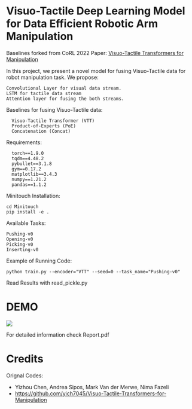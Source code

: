 

# Visuo-Tactile Deep Learning Model for Data Efficient Robotic Arm Manipulation

Baselines forked from CoRL 2022 Paper: [Visuo-Tactile Transformers for Manipulation](https://arxiv.org/abs/2210.00121) <br />

In this project, we present a novel model for fusing Visuo-Tactile data for robot manipulation task. We propose: <br />
```
Convolutional Layer for visual data stream.
LSTM for tactile data stream
Attention layer for fusing the both streams.
```


Baselines for fusing Visuo-Tactile data:<br />
```
  Visuo-Tactile Transformer (VTT)
  Product-of-Experts (PoE)
  Concatenation (Concat)
  ```
  Requirements:<br />
```
  torch==1.9.0
  tqdm==4.48.2
  pybullet==3.1.8
  gym==0.17.2
  matplotlib==3.4.3
  numpy==1.21.2
  pandas==1.1.2
  ```
  Minitouch Installation:
  ```
  cd Minitouch
  pip install -e .
  ```
  Available Tasks:
  ```
  Pushing-v0
  Opening-v0
  Picking-v0
  Inserting-v0
  ```
  
  Example of Running Code:
  ```
  python train.py --encoder="VTT" --seed=0 --task_name="Pushing-v0"
 ```

Read Results with read_pickle.py<br />

# DEMO <br />

![]([https://github.com/Your_Repository_Name/Your_GIF_Name.gif](https://github.com/Attakuan/Visuo-Tactile-Deep-Learning-Model-for-Data-Efficient-Robotic-Arm-Manipulation/blob/main/demo.gif))



For detailed information check Report.pdf <br />

# Credits<br />
Orignal Codes:
- Yizhou Chen, Andrea Sipos, Mark Van der Merwe, Nima Fazeli
- https://github.com/yich7045/Visuo-Tactile-Transformers-for-Manipulation
